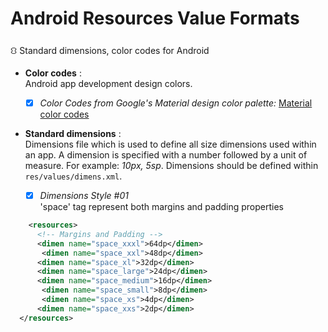 # Android Resources Value Formats
⛻ Standard dimensions, color codes for Android

- **Color codes** :\
Android app development design colors.
  - [x] *Color Codes from Google's Material design color palette:* 
  [Material color codes](https://github.com/rshavinda/android-resources-value-formats/blob/main/Color%20Codes/colors.xml)


- **Standard dimensions** :\
Dimensions file which is used to define all size dimensions used within an app. A dimension is specified with a number followed by a unit of measure. For example: *10px, 5sp*. Dimensions should be defined within `res/values/dimens.xml`.

  - [x] *Dimensions Style #01* \
'space' tag represent both margins and padding properties 
```xml
    <resources>
      <!-- Margins and Padding -->
      <dimen name="space_xxxl">64dp</dimen>
       <dimen name="space_xxl">48dp</dimen>
      <dimen name="space_xl">32dp</dimen>
      <dimen name="space_large">24dp</dimen>
      <dimen name="space_medium">16dp</dimen> 
       <dimen name="space_small">8dp</dimen>
       <dimen name="space_xs">4dp</dimen>
      <dimen name="space_xxs">2dp</dimen>
  </resources>
```


